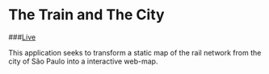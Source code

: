 # The Train and The City

###[Live](http://ricardo-c-oliveira.github.io/SaoPaulo-RailNetwork/)

This application seeks to transform a static map of the rail network from the city of São Paulo into a interactive web-map.
